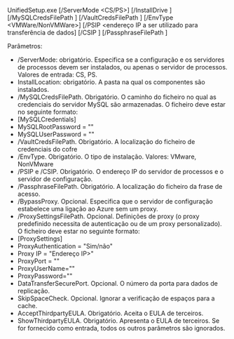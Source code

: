 UnifiedSetup.exe [/ServerMode <CS/PS>] [/InstallDrive <DriveLetter>] [/MySQLCredsFilePath <MySQL credentials file path>] [/VaultCredsFilePath <Vault credentials file path>] [/EnvType <VMWare/NonVMWare>] [/PSIP <endereço IP a ser utilizado para transferência de dados] [/CSIP <IP address of CS to be registered with>] [/PassphraseFilePath <Passphrase file path>]

Parâmetros:

* /ServerMode: obrigatório. Especifica se a configuração e os servidores de processos devem ser instalados, ou apenas o servidor de processos. Valores de entrada: CS, PS.
* InstallLocation: obrigatório. A pasta na qual os componentes são instalados.
* /MySQLCredsFilePath. Obrigatório. O caminho do ficheiro no qual as credenciais do servidor MySQL são armazenadas. O ficheiro deve estar no seguinte formato:
* [MySQLCredentials]
* MySQLRootPassword = "<Password>"
* MySQLUserPassword = "<Password>"
* /VaultCredsFilePath. Obrigatório. A localização do ficheiro de credenciais do cofre
* /EnvType. Obrigatório. O tipo de instalação. Valores: VMware, NonVMware
* /PSIP e /CSIP. Obrigatório. O endereço IP do servidor de processos e o servidor de configuração.
* /PassphraseFilePath. Obrigatório. A localização do ficheiro da frase de acesso.
* /BypassProxy. Opcional. Especifica que o servidor de configuração estabelece uma ligação ao Azure sem um proxy.
* /ProxySettingsFilePath. Opcional. Definições de proxy (o proxy predefinido necessita de autenticação ou de um proxy personalizado). O ficheiro deve estar no seguinte formato:
* [ProxySettings]
* ProxyAuthentication = "Sim/não"
* Proxy IP = "Endereço IP>"
* ProxyPort = "<Port>"
* ProxyUserName="<User Name>"
* ProxyPassword="<Password>"
* DataTransferSecurePort. Opcional. O número da porta para dados de replicação.
* SkipSpaceCheck. Opcional. Ignorar a verificação de espaços para a cache.
* AcceptThirdpartyEULA. Obrigatório. Aceita o EULA de terceiros.
* ShowThirdpartyEULA. Obrigatório. Apresenta o EULA de terceiros. Se for fornecido como entrada, todos os outros parâmetros são ignorados.
